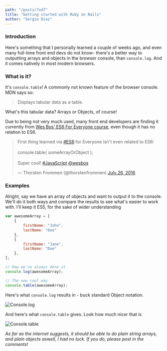 ```yaml
---
path: "/posts/7xd7"
title: "Getting started with Ruby on Rails"
author: "Sergio Diaz"
---
```


### Introduction

Here's something that I personally learned a couple of weeks ago, and even many full-time front end devs do not know- there's a better way to outputting arrays and objects in the browser console, than `console.log`. And it comes natively in most modern browsers.

### What is it?

It's `console.table`! A commonly not known feature of the browser console. MDN says
so: 

> Displays tabular data as a table.

What's this tabular data? Arrays or Objects, of course!

Due to being not very much used, many front end developers are finding it currently from [Wes Bos' ES6 For Everyone course](https://es6.io), even though it has no relation to ES6.

<blockquote class="twitter-tweet" data-lang="en"><p lang="en" dir="ltr">First thing learned via <a href="https://twitter.com/hashtag/ES6?src=hash">#ES6</a> for Everyone isn't even related to ES6:<br><br>  console.table( someArrayOrObject );<br><br>Super cool! <a href="https://twitter.com/hashtag/JavaScript?src=hash">#JavaScript</a> <a href="https://twitter.com/wesbos">@wesbos</a></p>— Thorsten Frommen (@thorstenfrommen) <a href="https://twitter.com/thorstenfrommen/status/757889292094083072">July 26, 2016</a></blockquote>
<script async src="//platform.twitter.com/widgets.js" charset="utf-8"></script>

### Examples

Alright, say we have an array of objects and want to output it to the console. We'll do it both ways and compare the results to see what's easier to work with. I'll keep it ES5, for the sake of wider understanding

```javascript
var awesomeArray = [
    {
        firstName: "John",
        lastName: "Doe"
    }, 
    {
        firstName: "Jane",
        lastName: "Doe"
    },
];

// How we've always done it
console.log(awesomeArray);

// The new cool way
console.table(awesomeArray);
```

Here's what `console.log` results in - buck standard Object notation.

![Console.log](http://puu.sh/qv0Jb/04550d1dbf.png)

And here's what `console.table` gives. Look how much nicer that is

![Console.table](http://puu.sh/qv0Mg/f583f1b419.png)

_As far as the internet suggests, it should be able to do plain string arrays, and plain objects aswell, I had no luck. If you do, please post in the comments!_